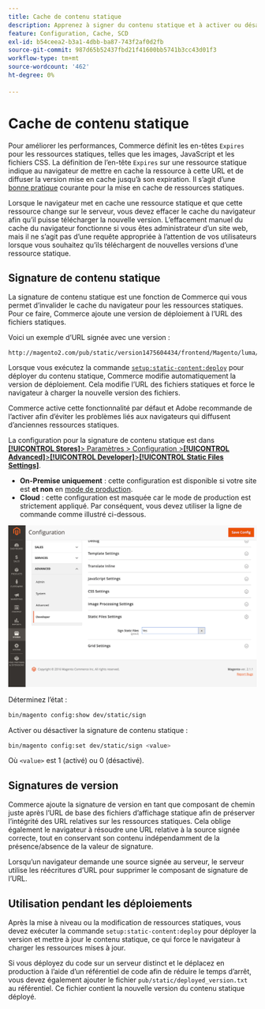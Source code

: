 ```yaml
---
title: Cache de contenu statique
description: Apprenez à signer du contenu statique et à activer ou désactiver cette fonctionnalité.
feature: Configuration, Cache, SCD
exl-id: b54ceea2-b3a1-4dbb-ba87-743f2af0d2fb
source-git-commit: 987d65b52437fbd21f41600bb5741b3cc43d01f3
workflow-type: tm+mt
source-wordcount: '462'
ht-degree: 0%

---
```


# Cache de contenu statique

Pour améliorer les performances, Commerce définit les en-têtes `Expires` pour les ressources statiques, telles que les images, JavaScript et les fichiers CSS.
La définition de l’en-tête `Expires` sur une ressource statique indique au navigateur de mettre en cache la ressource à cette URL et de diffuser la version mise en cache jusqu’à son expiration.
Il s’agit d’une [bonne pratique](https://developer.yahoo.com/performance/rules.html#expires=) courante pour la mise en cache de ressources statiques.

Lorsque le navigateur met en cache une ressource statique et que cette ressource change sur le serveur, vous devez effacer le cache du navigateur afin qu’il puisse télécharger la nouvelle version.
L’effacement manuel du cache du navigateur fonctionne si vous êtes administrateur d’un site web, mais il ne s’agit pas d’une requête appropriée à l’attention de vos utilisateurs lorsque vous souhaitez qu’ils téléchargent de nouvelles versions d’une ressource statique.

## Signature de contenu statique

La signature de contenu statique est une fonction de Commerce qui vous permet d’invalider le cache du navigateur pour les ressources statiques.
Pour ce faire, Commerce ajoute une version de déploiement à l’URL des fichiers statiques.

Voici un exemple d’URL signée avec une version :

```
http://magento2.com/pub/static/version1475604434/frontend/Magento/luma/en_US/images/logo.svg
```

Lorsque vous exécutez la commande [`setup:static-content:deploy`](../cli/static-view-file-deployment.md) pour déployer du contenu statique, Commerce modifie automatiquement la version de déploiement.
Cela modifie l’URL des fichiers statiques et force le navigateur à charger la nouvelle version des fichiers.

Commerce active cette fonctionnalité par défaut et Adobe recommande de l’activer afin d’éviter les problèmes liés aux navigateurs qui diffusent d’anciennes ressources statiques.

La configuration pour la signature de contenu statique est dans [**[!UICONTROL Stores]**> Paramètres > Configuration >**[!UICONTROL Advanced]**>**[!UICONTROL Developer]**>**[!UICONTROL Static Files Settings]**](https://experienceleague.adobe.com/en/docs/commerce-admin/systems/tools/developer-tools#static-file-signatures).

- **On-Premise uniquement** : cette configuration est disponible si votre site est **et non** en [mode de production](https://experienceleague.adobe.com/docs/commerce-operations/configuration-guide/setup/application-modes.html#production-mode).
- **Cloud** : cette configuration est masquée car le mode de production est strictement appliqué. Par conséquent, vous devez utiliser la ligne de commande comme illustré ci-dessous.

![Paramètres des fichiers statiques](../../assets/configuration/static-files-settings.png)

Déterminez l’état :

```bash
bin/magento config:show dev/static/sign
```

Activer ou désactiver la signature de contenu statique :

```bash
bin/magento config:set dev/static/sign <value>
```

Où `<value>` est 1 (activé) ou 0 (désactivé).

## Signatures de version

Commerce ajoute la signature de version en tant que composant de chemin juste après l’URL de base des fichiers d’affichage statique afin de préserver l’intégrité des URL relatives sur les ressources statiques.
Cela oblige également le navigateur à résoudre une URL relative à la source signée correcte, tout en conservant son contenu indépendamment de la présence/absence de la valeur de signature.

Lorsqu’un navigateur demande une source signée au serveur, le serveur utilise les réécritures d’URL pour supprimer le composant de signature de l’URL.

## Utilisation pendant les déploiements

Après la mise à niveau ou la modification de ressources statiques, vous devez exécuter la commande `setup:static-content:deploy` pour déployer la version et mettre à jour le contenu statique, ce qui force le navigateur à charger les ressources mises à jour.

Si vous déployez du code sur un serveur distinct et le déplacez en production à l’aide d’un référentiel de code afin de réduire le temps d’arrêt, vous devez également ajouter le fichier `pub/static/deployed_version.txt` au référentiel.
Ce fichier contient la nouvelle version du contenu statique déployé.
